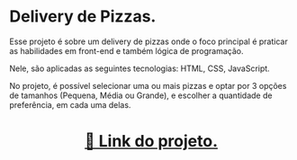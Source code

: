 
# Delivery de Pizzas.

Esse projeto é sobre um delivery de pizzas onde o foco principal é praticar as habilidades em front-end e também lógica de programação.

Nele, são aplicadas as seguintes tecnologias:
HTML,
CSS,
JavaScript.

No projeto, é possível selecionar uma ou mais pizzas e optar por 3 opções de tamanhos (Pequena, Média ou Grande), e escolher a quantidade de preferência, em cada uma delas.

<h1 align="center">
    <a href="https://deliverypizza.netlify.app/" target="_blank">🔗 Link do projeto.</a>
</h1>
